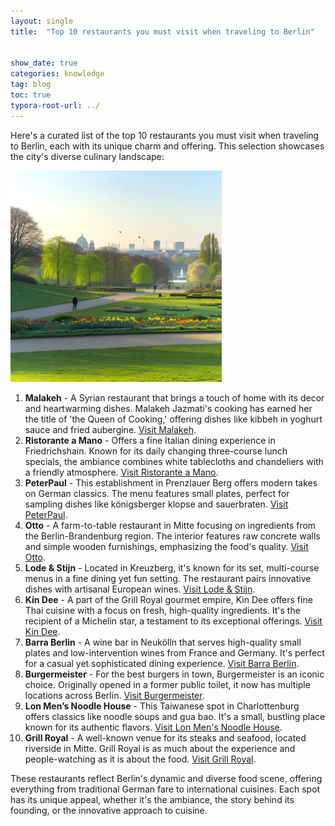 ```yaml
---
layout: single
title:  "Top 10 restaurants you must visit when traveling to Berlin"


show_date: true
categories: knowledge
tag: blog
toc: true
typora-root-url: ../
---
```




Here's a curated list of the top 10 restaurants you must visit when traveling to Berlin, each with its unique charm and offering. This selection showcases the city's diverse culinary landscape:


<img src="/images/2024-02-22-first/berlinpicture.webp" alt="berlinpicture" style="zoom:33%;" />


1. **Malakeh** - A Syrian restaurant that brings a touch of home with its decor and heartwarming dishes. Malakeh Jazmati's cooking has earned her the title of 'the Queen of Cooking,' offering dishes like kibbeh in yoghurt sauce and fried aubergine. [Visit Malakeh](https://www.malakeh-restaurant.de/).
2. **Ristorante a Mano** - Offers a fine Italian dining experience in Friedrichshain. Known for its daily changing three-course lunch specials, the ambiance combines white tablecloths and chandeliers with a friendly atmosphere. [Visit Ristorante a Mano](https://www.amano-ristorante.de/).
3. **PeterPaul** - This establishment in Prenzlauer Berg offers modern takes on German classics. The menu features small plates, perfect for sampling dishes like königsberger klopse and sauerbraten. [Visit PeterPaul](https://peterpaul.berlin/).
4. **Otto** - A farm-to-table restaurant in Mitte focusing on ingredients from the Berlin-Brandenburg region. The interior features raw concrete walls and simple wooden furnishings, emphasizing the food's quality. [Visit Otto](https://virtual-archive.org/).
5. **Lode & Stijn** - Located in Kreuzberg, it's known for its set, multi-course menus in a fine dining yet fun setting. The restaurant pairs innovative dishes with artisanal European wines. [Visit Lode & Stijn](https://www.lode-stijn.de/).
6. **Kin Dee** - A part of the Grill Royal gourmet empire, Kin Dee offers fine Thai cuisine with a focus on fresh, high-quality ingredients. It's the recipient of a Michelin star, a testament to its exceptional offerings. [Visit Kin Dee](https://kindeeberlin.com/).
7. **Barra Berlin** - A wine bar in Neukölln that serves high-quality small plates and low-intervention wines from France and Germany. It's perfect for a casual yet sophisticated dining experience. [Visit Barra Berlin](https://www.barraberlin.com/).
8. **Burgermeister** - For the best burgers in town, Burgermeister is an iconic choice. Originally opened in a former public toilet, it now has multiple locations across Berlin. [Visit Burgermeister](https://burger-meister.de/).
9. **Lon Men’s Noodle House** - This Taiwanese spot in Charlottenburg offers classics like noodle soups and gua bao. It's a small, bustling place known for its authentic flavors. [Visit Lon Men's Noodle House](https://lon-mens-noodle-house.business.site/).
10. **Grill Royal** - A well-known venue for its steaks and seafood, located riverside in Mitte. Grill Royal is as much about the experience and people-watching as it is about the food. [Visit Grill Royal](https://grillroyal.com/).

These restaurants reflect Berlin's dynamic and diverse food scene, offering everything from traditional German fare to international cuisines. Each spot has its unique appeal, whether it's the ambiance, the story behind its founding, or the innovative approach to cuisine.